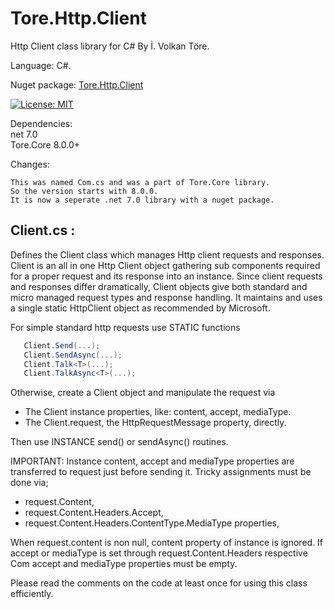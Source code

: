 # Tore.Http.Client
Http Client class library for C# By İ. Volkan Töre.

Language: C#.

Nuget package: [Tore.Http.Client](https://www.nuget.org/packages/Tore.Http.Client/)

[![License: MIT](https://img.shields.io/badge/License-MIT-blue.svg)](https://opensource.org/licenses/MIT)

Dependencies: <br/>
net 7.0<br/>
Tore.Core 8.0.0+

Changes:
    
    This was named Com.cs and was a part of Tore.Core library.
    So the version starts with 8.0.0.
    It is now a seperate .net 7.0 library with a nuget package.


## Client.cs :
Defines the Client class which manages Http client requests and responses.
Client is an all in one Http Client object gathering sub components required for
a proper request and its response into an instance.
Since client requests and responses differ dramatically, 
Client objects give both standard and micro managed request types and response handling.
It maintains and uses a single static HttpClient object as recommended by Microsoft.

For simple standard http requests use STATIC functions 

```C#
   Client.Send(...);
   Client.SendAsync(...);
   Client.Talk<T>(...);
   Client.TalkAsync<T>(...);
```
Otherwise, create a Client object and manipulate the request via

   - The Client instance properties, like: content, accept, mediaType.
   - The Client.request, the HttpRequestMessage property, directly.

Then use INSTANCE send() or sendAsync() routines. 
  
IMPORTANT:
Instance content, accept and mediaType properties are transferred to request just before sending it.
Tricky assignments must be done via;
   - request.Content,
   - request.Content.Headers.Accept,
   - request.Content.Headers.ContentType.MediaType properties,
  
When request.content is non null, content property of instance is ignored.
If accept or mediaType is set through request.Content.Headers
respective Com accept and mediaType properties must be empty.  

Please read the comments on the code at least once for using this class efficiently.
